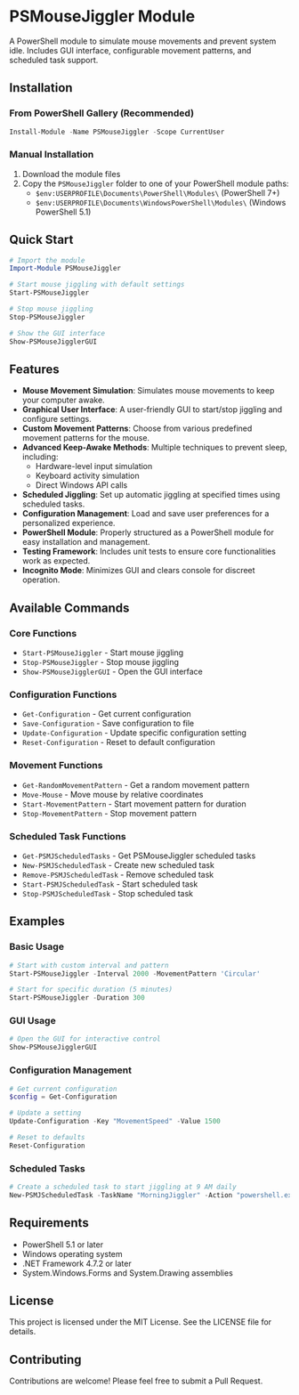 # PSMouseJiggler Module

A PowerShell module to simulate mouse movements and prevent system idle. Includes GUI interface, configurable movement patterns, and scheduled task support.

## Installation

### From PowerShell Gallery (Recommended)
```powershell
Install-Module -Name PSMouseJiggler -Scope CurrentUser
```

### Manual Installation
1. Download the module files
2. Copy the `PSMouseJiggler` folder to one of your PowerShell module paths:
   - `$env:USERPROFILE\Documents\PowerShell\Modules\` (PowerShell 7+)
   - `$env:USERPROFILE\Documents\WindowsPowerShell\Modules\` (Windows PowerShell 5.1)

## Quick Start

```powershell
# Import the module
Import-Module PSMouseJiggler

# Start mouse jiggling with default settings
Start-PSMouseJiggler

# Stop mouse jiggling
Stop-PSMouseJiggler

# Show the GUI interface
Show-PSMouseJigglerGUI
```

## Features

- **Mouse Movement Simulation**: Simulates mouse movements to keep your computer awake.
- **Graphical User Interface**: A user-friendly GUI to start/stop jiggling and configure settings.
- **Custom Movement Patterns**: Choose from various predefined movement patterns for the mouse.
- **Advanced Keep-Awake Methods**: Multiple techniques to prevent sleep, including:
  - Hardware-level input simulation
  - Keyboard activity simulation
  - Direct Windows API calls
- **Scheduled Jiggling**: Set up automatic jiggling at specified times using scheduled tasks.
- **Configuration Management**: Load and save user preferences for a personalized experience.
- **PowerShell Module**: Properly structured as a PowerShell module for easy installation and management.
- **Testing Framework**: Includes unit tests to ensure core functionalities work as expected.
- **Incognito Mode**: Minimizes GUI and clears console for discreet operation.

## Available Commands

### Core Functions
- `Start-PSMouseJiggler` - Start mouse jiggling
- `Stop-PSMouseJiggler` - Stop mouse jiggling
- `Show-PSMouseJigglerGUI` - Open the GUI interface

### Configuration Functions
- `Get-Configuration` - Get current configuration
- `Save-Configuration` - Save configuration to file
- `Update-Configuration` - Update specific configuration setting
- `Reset-Configuration` - Reset to default configuration

### Movement Functions
- `Get-RandomMovementPattern` - Get a random movement pattern
- `Move-Mouse` - Move mouse by relative coordinates
- `Start-MovementPattern` - Start movement pattern for duration
- `Stop-MovementPattern` - Stop movement pattern

### Scheduled Task Functions
- `Get-PSMJScheduledTasks` - Get PSMouseJiggler scheduled tasks
- `New-PSMJScheduledTask` - Create new scheduled task
- `Remove-PSMJScheduledTask` - Remove scheduled task
- `Start-PSMJScheduledTask` - Start scheduled task
- `Stop-PSMJScheduledTask` - Stop scheduled task

## Examples

### Basic Usage
```powershell
# Start with custom interval and pattern
Start-PSMouseJiggler -Interval 2000 -MovementPattern 'Circular'

# Start for specific duration (5 minutes)
Start-PSMouseJiggler -Duration 300
```

### GUI Usage
```powershell
# Open the GUI for interactive control
Show-PSMouseJigglerGUI
```

### Configuration Management
```powershell
# Get current configuration
$config = Get-Configuration

# Update a setting
Update-Configuration -Key "MovementSpeed" -Value 1500

# Reset to defaults
Reset-Configuration
```

### Scheduled Tasks
```powershell
# Create a scheduled task to start jiggling at 9 AM daily
New-PSMJScheduledTask -TaskName "MorningJiggler" -Action "powershell.exe -Command 'Start-PSMouseJiggler -Duration 3600'" -StartTime (Get-Date "09:00")
```

## Requirements

- PowerShell 5.1 or later
- Windows operating system
- .NET Framework 4.7.2 or later
- System.Windows.Forms and System.Drawing assemblies

## License

This project is licensed under the MIT License. See the LICENSE file for details.

## Contributing

Contributions are welcome! Please feel free to submit a Pull Request.
